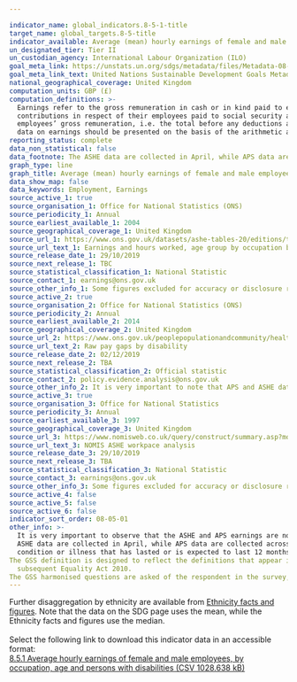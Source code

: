 ```yaml
---

indicator_name: global_indicators.8-5-1-title
target_name: global_targets.8-5-title
indicator_available: Average (mean) hourly earnings of female and male employees, by occupation, working pattern, age, country and persons with disabilities
un_designated_tier: Tier II
un_custodian_agency: International Labour Organization (ILO)
goal_meta_link: https://unstats.un.org/sdgs/metadata/files/Metadata-08-05-01.pdf
goal_meta_link_text: United Nations Sustainable Development Goals Metadata (PDF 317 KB)
national_geographical_coverage: United Kingdom
computation_units: GBP (£)
computation_definitions: >-
  Earnings refer to the gross remuneration in cash or in kind paid to employees, as a rule at regular intervals, for time worked or work done together with remuneration for time not worked, such as annual vacation, other type of paid leave or holidays. Earnings exclude employers’
  contributions in respect of their employees paid to social security and pension schemes and also the benefits received by employees under these schemes. Earnings also exclude severance and termination pay. For international comparability purposes, statistics of earnings used relate to
  employees’ gross remuneration, i.e. the total before any deductions are made by the employer in respect of taxes, contributions of employees to social security and pension schemes, life insurance premiums, union dues and other obligations of employees. As stated in the indicator title,
  data on earnings should be presented on the basis of the arithmetic average of the hourly earnings of all employees.
reporting_status: complete
data_non_statistical: false
data_footnote: The ASHE data are collected in April, while APS data are collected across the whole year.
graph_type: line
graph_title: Average (mean) hourly earnings of female and male employees by occupation, age and persons with disabilities
data_show_map: false
data_keywords: Employment, Earnings
source_active_1: true
source_organisation_1: Office for National Statistics (ONS)
source_periodicity_1: Annual
source_earliest_available_1: 2004
source_geographical_coverage_1: United Kingdom
source_url_1: https://www.ons.gov.uk/datasets/ashe-tables-20/editions/time-series/versions/1
source_url_text_1: Earnings and hours worked, age group by occupation by two-digit SOC - ASHE Table 20
source_release_date_1: 29/10/2019
source_next_release_1: TBC
source_statistical_classification_1: National Statistic
source_contact_1: earnings@ons.gov.uk
source_other_info_1: Some figures excluded for accuracy or disclosure reasons - see source data. It is very important to note that APS and ASHE data are not directly comparable.
source_active_2: true
source_organisation_2: Office for National Statistics (ONS)
source_periodicity_2: Annual
source_earliest_available_2: 2014
source_geographical_coverage_2: United Kingdom
source_url_2: https://www.ons.gov.uk/peoplepopulationandcommunity/healthandsocialcare/disability/datasets/rawpaygapsbydisability
source_url_text_2: Raw pay gaps by disability
source_release_date_2: 02/12/2019
source_next_release_2: TBA
source_statistical_classification_2: Official statistic
source_contact_2: policy.evidence.analysis@ons.gov.uk
source_other_info_2: It is very important to note that APS and ASHE data are not directly comparable. APS data covers working population in the age range 16 to 64.
source_active_3: true
source_organisation_3: Office for National Statistics
source_periodicity_3: Annual
source_earliest_available_3: 1997
source_geographical_coverage_3: United Kingdom
source_url_3: https://www.nomisweb.co.uk/query/construct/summary.asp?mode=construct&version=0&dataset=99
source_url_text_3: NOMIS ASHE workpace analysis
source_release_date_3: 29/10/2019
source_next_release_3: TBA
source_statistical_classification_3: National Statistic
source_contact_3: earnings@ons.gov.uk
source_other_info_3: Some figures excluded for accuracy or disclosure reasons - see source data. It is very important to note that APS and ASHE data are not directly comparable.
source_active_4: false
source_active_5: false
source_active_6: false
indicator_sort_order: 08-05-01
other_info: >-
  It is very important to observe that the ASHE and APS earnings are not directly comparable, and that APS data is used to disaggregate by disability only because ASHE cannot be disaggregated by disability. The APS data is based on the working population and covers age ranges 16 to 64. The
  ASHE data are collected in April, while APS data are collected across the whole year. To define disability in this publication we refer to the Government Statistical Service (GSS) harmonised “core” definition - this identifies “disabled” as a person who has a physical or mental health
  condition or illness that has lasted or is expected to last 12 months or more, that reduces their ability to carry-out day-to-day activities.
The GSS definition is designed to reflect the definitions that appear in legal terms in the Disability Discrimination Act 1995 (DDA) and the
  subsequent Equality Act 2010.
The GSS harmonised questions are asked of the respondent in the survey, meaning that disability status is self-reported. Data follows the UN specification for this indicator. This indicator has been identified in collaboration with topic experts.
---
```

Further disaggregation by ethnicity are available from [Ethnicity facts and figures](https://www.ons.gov.uk/employmentandlabourmarket/peopleinwork/earningsandworkinghours/datasets/ethnicitypaygapreferencetables). Note that the data on the SDG page uses the mean, while the Ethnicity facts and figures use the median.<br><br>Select the following link to download this indicator data in an accessible format:<br>[8.5.1 Average hourly earnings of female and male employees, by occupation, age and persons with disabilities (CSV 1028.638 kB)](https://sustainabledevelopment-uk.github.io/sdg-data/data/8-5-1.csv)